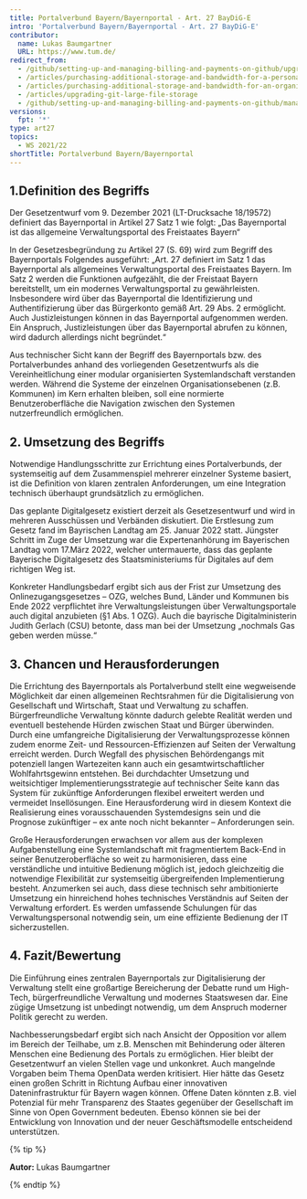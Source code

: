 ```yaml
---
title: Portalverbund Bayern/Bayernportal - Art. 27 BayDiG-E
intro: 'Portalverbund Bayern/Bayernportal - Art. 27 BayDiG-E'
contributor:
  name: Lukas Baumgartner 
  URL: https://www.tum.de/
redirect_from:
  - /github/setting-up-and-managing-billing-and-payments-on-github/upgrading-git-large-file-storage
  - /articles/purchasing-additional-storage-and-bandwidth-for-a-personal-account/
  - /articles/purchasing-additional-storage-and-bandwidth-for-an-organization/
  - /articles/upgrading-git-large-file-storage
  - /github/setting-up-and-managing-billing-and-payments-on-github/managing-billing-for-git-large-file-storage/upgrading-git-large-file-storage
versions:
  fpt: '*'
type: art27
topics:
  - WS 2021/22
shortTitle: Portalverbund Bayern/Bayernportal
---
```


## 1.Definition des Begriffs

Der Gesetzentwurf vom 9. Dezember 2021 (LT-Drucksache 18/19572) definiert das Bayernportal in Artikel 27 Satz 1 wie folgt: „Das Bayernportal ist das allgemeine Verwaltungsportal des Freistaates Bayern“  

In der Gesetzesbegründung zu Artikel 27 (S. 69) wird zum Begriff des Bayernportals Folgendes ausgeführt: 
„Art. 27 definiert im Satz 1 das Bayernportal als allgemeines Verwaltungsportal des Freistaates Bayern. Im Satz 2 werden die Funktionen aufgezählt, die der Freistaat Bayern bereitstellt, um ein modernes Verwaltungsportal zu gewährleisten. Insbesondere wird über das Bayernportal die Identifizierung und Authentifizierung über das Bürgerkonto gemäß Art. 29 Abs. 2 ermöglicht. Auch Justizleistungen können in das Bayernportal aufgenommen werden. Ein Anspruch, Justizleistungen über das Bayernportal abrufen zu können, wird dadurch allerdings nicht begründet.“

Aus technischer Sicht kann der Begriff des Bayernportals bzw. des Portalverbundes anhand des vorliegenden Gesetzentwurfs als die Vereinheitlichung einer modular organisierten Systemlandschaft verstanden werden. Während die Systeme der einzelnen Organisationsebenen (z.B. Kommunen) im Kern erhalten bleiben, soll eine normierte Benutzeroberfläche die Navigation zwischen den Systemen nutzerfreundlich ermöglichen. 

## 2. Umsetzung des Begriffs

Notwendige Handlungsschritte zur Errichtung eines Portalverbunds, der systemseitig auf dem Zusammenspiel mehrerer einzelner Systeme basiert, ist die Definition von klaren zentralen Anforderungen, um eine Integration technisch überhaupt grundsätzlich zu ermöglichen. 

Das geplante Digitalgesetz existiert derzeit als Gesetzesentwurf und wird in mehreren Ausschüssen und Verbänden diskutiert. Die Erstlesung zum Gesetz fand im Bayrischen Landtag am 25. Januar 2022 statt. Jüngster Schritt im Zuge der Umsetzung war die Expertenanhörung im Bayerischen Landtag vom 17.März 2022, welcher untermauerte, dass das geplante Bayerische Digitalgesetz des Staatsministeriums für Digitales auf dem richtigen Weg ist. 

Konkreter Handlungsbedarf ergibt sich aus der Frist zur Umsetzung des Onlinezugangsgesetzes – OZG, welches Bund, Länder und Kommunen bis Ende 2022 verpflichtet ihre Verwaltungsleistungen über Verwaltungsportale auch digital anzubieten (§1 Abs. 1 OZG). Auch die bayrische Digitalministerin Judith Gerlach (CSU) betonte, dass man bei der Umsetzung „nochmals Gas geben werden müsse.“

## 3. Chancen und Herausforderungen

Die Errichtung des Bayernportals als Portalverbund stellt eine wegweisende Möglichkeit dar einen allgemeinen Rechtsrahmen für die Digitalisierung von Gesellschaft und Wirtschaft, Staat und Verwaltung zu schaffen. Bürgerfreundliche Verwaltung könnte dadurch gelebte Realität werden und eventuell bestehende Hürden zwischen Staat und Bürger überwinden. Durch eine umfangreiche Digitalisierung der Verwaltungsprozesse können zudem enorme Zeit- und Ressourcen-Effizienzen auf Seiten der Verwaltung erreicht werden. Durch Wegfall des physischen Behördengangs mit potenziell langen Wartezeiten kann auch ein gesamtwirtschaftlicher Wohlfahrtsgewinn entstehen.
Bei durchdachter Umsetzung und weitsichtiger Implementierungsstrategie auf technischer Seite kann das System für zukünftige Anforderungen flexibel erweitert werden und vermeidet Insellösungen. Eine Herausforderung wird in diesem Kontext die Realisierung eines vorausschauenden Systemdesigns sein und die Prognose zukünftiger – ex ante noch nicht bekannter – Anforderungen sein.

Große Herausforderungen erwachsen vor allem aus der komplexen Aufgabenstellung eine Systemlandschaft mit fragmentiertem Back-End in seiner Benutzeroberfläche so weit zu harmonisieren, dass eine verständliche und intuitive Bedienung möglich ist, jedoch gleichzeitig die notwendige Flexibilität zur systemseitig übergreifenden Implementierung besteht. Anzumerken sei auch, dass diese technisch sehr ambitionierte Umsetzung ein hinreichend hohes technisches Verständnis auf Seiten der Verwaltung erfordert. Es werden umfassende Schulungen für das Verwaltungspersonal notwendig sein, um eine effiziente Bedienung der IT sicherzustellen.

## 4. Fazit/Bewertung

Die Einführung eines zentralen Bayernportals zur Digitalisierung der Verwaltung stellt eine großartige Bereicherung der Debatte rund um High-Tech, bürgerfreundliche Verwaltung und modernes Staatswesen dar. Eine zügige Umsetzung ist unbedingt notwendig, um dem Anspruch moderner Politik gerecht zu werden. 

Nachbesserungsbedarf ergibt sich nach Ansicht der Opposition vor allem im Bereich der Teilhabe, um z.B. Menschen mit Behinderung oder älteren Menschen eine Bedienung des Portals zu ermöglichen. Hier bleibt der Gesetzentwurf an vielen Stellen vage und unkonkret. 
Auch mangelnde Vorgaben beim Thema OpenData werden kritisiert. Hier hätte das Gesetz einen großen Schritt in Richtung Aufbau einer innovativen Dateninfrastruktur für Bayern wagen können. Offene Daten könnten z.B. viel Potenzial für mehr Transparenz des Staates gegenüber der Gesellschaft im Sinne von Open Government bedeuten. Ebenso können sie bei der Entwicklung von Innovation und der neuer Geschäftsmodelle entscheidend unterstützen.


{% tip %}

**Autor:** Lukas Baumgartner

{% endtip %}

